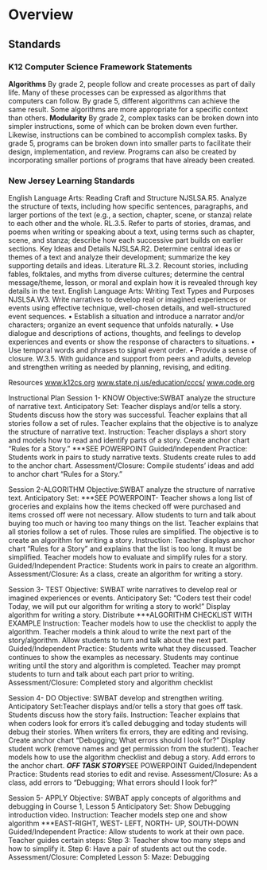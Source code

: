 # Overview

## Standards
### K12 Computer Science Framework Statements
**Algorithms**
By grade 2, people follow and create processes as part of daily life. Many of these processes can be expressed as algorithms that computers can follow.
By grade 5, different algorithms can achieve the same result. Some algorithms are more appropriate for a specific context than others.
**Modularity**
By grade 2, complex tasks can be broken down into simpler instructions, some of which can be broken down even further. Likewise, instructions can be combined to accomplish complex tasks.
By grade 5, programs can be broken down into smaller parts to facilitate their design, implementation, and review. Programs can also be created by incorporating smaller portions of programs that have already been created.

### New Jersey Learning Standards
English Language Arts: Reading
Craft and Structure
NJSLSA.R5. Analyze the structure of texts, including how specific sentences, paragraphs, and larger portions of the text (e.g., a section, chapter, scene, or stanza) relate to each other and the whole.
RL.3.5. Refer to parts of stories, dramas, and poems when writing or speaking about a text, using terms such as chapter, scene, and stanza; describe how each successive part builds on earlier sections.
Key Ideas and Details
NJSLSA.R2. Determine central ideas or themes of a text and analyze their development; summarize the key supporting details and ideas.
Literature RL.3.2. Recount stories, including fables, folktales, and myths from diverse cultures; determine the central message/theme, lesson, or moral and explain how it is revealed through key details in the text.
English Language Arts: Writing
Text Types and Purposes
NJSLSA.W3. Write narratives to develop real or imagined experiences or events using effective technique, well-chosen details, and well-structured event sequences.
	•	Establish a situation and introduce a narrator and/or characters; organize an event sequence that unfolds naturally.
	•	Use dialogue and descriptions of actions, thoughts, and feelings to develop experiences and events or show the response of characters to situations.
	•	Use temporal words and phrases to signal event order.
	•	Provide a sense of closure.
W.3.5. With guidance and support from peers and adults, develop and strengthen writing as needed by planning, revising, and editing.

Resources
www.k12cs.org
www.state.nj.us/education/cccs/
www.code.org


Instructional Plan
Session 1- KNOW
Objective:SWBAT analyze the structure of narrative text.
Anticipatory Set: Teacher displays and/or tells a story. Students discuss how the story was successful. Teacher explains that all stories follow a set of rules. Teacher explains that the objective is to analyze the structure of narrative text.
Instruction: Teacher displays a short story and models how to read and identify parts of a story. Create anchor chart “Rules for a Story.” ***SEE POWERPOINT
Guided/Independent Practice: Students work in pairs to study narrative texts. Students create rules to add to the anchor chart.
Assessment/Closure: Compile students’ ideas and add to anchor chart “Rules for a Story.”

Session 2-ALGORITHM
Objective:SWBAT analyze the structure of narrative text.
Anticipatory Set: ***SEE POWERPOINT- Teacher shows a long list of groceries and explains how the items checked off were purchased and items crossed off were not necessary. Allow students to turn and talk about buying too much or having too many things on the list. Teacher explains that all stories follow a set of rules. Those rules are simplified. The objective is to create an algorithm for writing a story.
Instruction: Teacher displays anchor chart “Rules for a Story” and explains that the list is too long. It must be simplified. Teacher models how to evaluate and simplify rules for a story.
Guided/Independent Practice: Students work in pairs to create an algorithm.
Assessment/Closure: As a class, create an algorithm for writing a story.

Session 3- TEST
Objective: SWBAT write narratives to develop real or imagined experiences or events.
Anticipatory Set: “Coders test their code! Today, we will put our algorithm for writing a story to work!” Display algorithm for writing a story. Distribute ***ALGORITHM CHECKLIST WITH EXAMPLE
Instruction: Teacher models how to use the checklist to apply the algorithm. Teacher models a think aloud to write the next part of the story/algorithm. Allow students to turn and talk about the next part.
Guided/Independent Practice: Students write what they discussed. Teacher continues to show the examples as necessary. Students may continue writing until the story and algorithm is completed. Teacher may prompt students to turn and talk about each part prior to writing.
Assessment/Closure: Completed story and algorithm checklist

Session 4- DO
Objective: SWBAT develop and strengthen writing.
Anticipatory Set:Teacher displays and/or tells a story that goes off task. Students discuss how the story fails.
Instruction: Teacher explains that when coders look for errors it’s called debugging and today students will debug their stories. When writers fix errors, they are editing and revising. Create anchor chart “Debugging; What errors should I look for?” Display student work (remove names and get permission from the student). Teacher models how to use the algorithm checklist and debug a story. Add errors to the anchor chart. ***OFF TASK STORY***SEE POWERPOINT
Guided/Independent Practice: Students read stories to edit and revise.
Assessment/Closure: As a class, add errors to “Debugging; What errors should I look for?”

Session 5- APPLY
Objective: SWBAT apply concepts of algorithms and debugging in Course 1, Lesson 5
Anticipatory Set: Show Debugging introduction video.
Instruction: Teacher models step one and show algorithm
***EAST-RIGHT, WEST- LEFT, NORTH- UP, SOUTH-DOWN
Guided/Independent Practice: Allow students to work at their own pace. Teacher guides certain steps:
 Step 3: Teacher show too many steps and how to simplify it.
Step 6: Have a pair of students act out the code.
Assessment/Closure: Completed Lesson 5: Maze: Debugging
